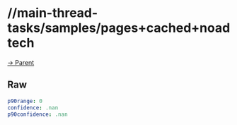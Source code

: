 
# //main-thread-tasks/samples/pages+cached+noadtech

[→ Parent](../..)


## Raw


```yaml
p90range: 0
confidence: .nan
p90confidence: .nan

```

